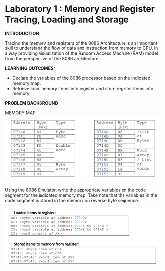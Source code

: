 # Laboratory 1 : Memory and Register Tracing, Loading and Storage

<strong>INTRODUCTION</strong>

Tracing the memory and registers of the 8086 Architecture is an important skill to understand the
flow of data and instruction from memory to CPU. In a way providing visualization of the Random
Access Machine (RAM) model from the perspective of the 8086 architecture.

<strong>LEARNING OUTCOMES:</strong>
<ul>
<li>Declare the variables of the 8086 processor based on the indicated memory map.
</li>
<li>Retrieve load memory items into register and store register items into memory.</li>
</ul>

<strong>PROBLEM BACKGROUND</strong>

MEMORY MAP
<img src="../assets/img001.png" alt="Memory Map Table">

Using the 8086 Emulator, write the appropriate variables on the code segment for the
indicated memory map. Take note that the variables in the code segment is stored in the
memory on reverse byte sequence.

<img src="../assets/img002.png" alt="Instructions">
